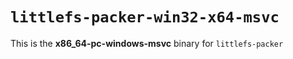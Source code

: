 # `littlefs-packer-win32-x64-msvc`

This is the **x86_64-pc-windows-msvc** binary for `littlefs-packer`
